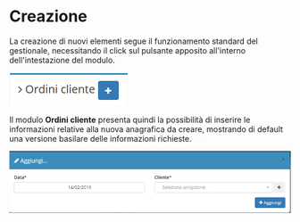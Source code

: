 # Creazione

La creazione di nuovi elementi segue il funzionamento standard del gestionale, necessitando il click sul pulsante apposito all'interno dell'intestazione del modulo.

![Creazione ordini cliente](../../../.gitbook/assets/aggiungereordinicliente.PNG)

Il modulo **Ordini cliente** presenta quindi la possibilità di inserire le informazioni relative alla nuova anagrafica da creare, mostrando di default una versione basilare delle informazioni richieste.

![Creazione ordini cliente](../../../.gitbook/assets/AggiuntaOrdiniCliente.PNG)
